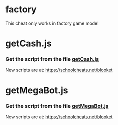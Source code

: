 # factory

This cheat only works in factory game mode!

# getCash.js

### Get the script from the file [getCash.js](https://raw.githubusercontent.com/glixzzy/blooket-hack/main/factory/getCash.js)

New scripts are at:
https://schoolcheats.net/blooket

# getMegaBot.js

### Get the script from the file [getMegaBot.js](https://raw.githubusercontent.com/glixzzy/blooket-hack/main/factory/getMegaBot.js)

New scripts are at:
https://schoolcheats.net/blooket
